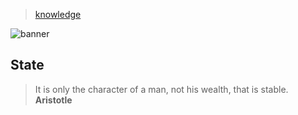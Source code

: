 > [knowledge](../)

![banner](/linguistics/photos/banner.png)

## State

> It is only the character of a man, not his wealth, that is stable.  
> **Aristotle**
